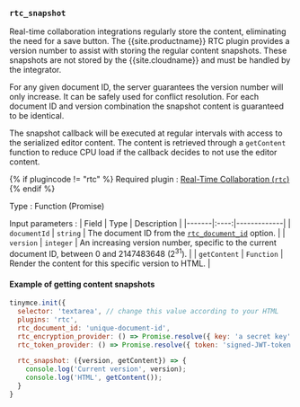 ### `rtc_snapshot`

Real-time collaboration integrations regularly store the content, eliminating the need for a save button. The {{site.productname}} RTC plugin provides a version number to assist with storing the regular content snapshots. These snapshots are not stored by the {{site.cloudname}} and must be handled by the integrator.

For any given document ID, the server guarantees the version number will only increase. It can be safely used for conflict resolution. For each document ID and version combination the snapshot content is guaranteed to be identical.

The snapshot callback will be executed at regular intervals with access to the serialized editor content. The content is retrieved through a `getContent` function to reduce CPU load if the callback decides to not use the editor content.

{% if plugincode != "rtc" %}
Required plugin
: [Real-Time Collaboration (`rtc`)]({{site.baseurl}}/plugins/premium/rtc/)
{% endif %}

Type
: Function (Promise)

Input parameters
: | Field | Type | Description |
|-------|:----:|-------------|
| `documentId` | `string` | The document ID from the [`rtc_document_id`](#rtc_document_id) option. |
| `version` | `integer` | An increasing version number, specific to the current document ID, between 0 and 2147483648 (2<sup>31</sup>). |
| `getContent` | `Function` | Render the content for this specific version to HTML. |

#### Example of getting content snapshots

```js
tinymce.init({
  selector: 'textarea', // change this value according to your HTML
  plugins: 'rtc',
  rtc_document_id: 'unique-document-id',
  rtc_encryption_provider: () => Promise.resolve({ key: 'a secret key' }),
  rtc_token_provider: () => Promise.resolve({ token: 'signed-JWT-token' }),

  rtc_snapshot: ({version, getContent}) => {
    console.log('Current version', version);
    console.log('HTML', getContent());
  }
}
```